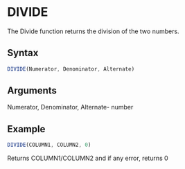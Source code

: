 # DIVIDE

The Divide function returns the division of the two numbers.

## Syntax

```javascript
DIVIDE(Numerator, Denominator, Alternate)
```

## Arguments

&#x20;Numerator, Denominator, Alternate- number

## Example

```javascript
DIVIDE(COLUMN1, COLUMN2, 0)
```

Returns COLUMN1/COLUMN2 and if any error, returns 0
